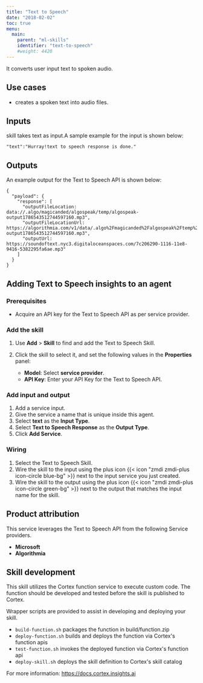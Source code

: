 ```yaml
---
title: "Text to Speech"
date: "2018-02-02"
toc: true
menu:
  main:
    parent: "ml-skills"
    identifier: "text-to-speech"
    #weight: 4420
---
```

It converts user input text to spoken audio.

## Use cases
-  creates a spoken text into audio files.

## Inputs
skill takes text as input.A sample example for the input is shown below:

```
"text":"Hurray!text to speech response is done."
```

## Outputs

An example output for the Text to Speech API is shown below:

```
{
  "payload": {
    "response": [
      "outputFileLocation: data://.algo/magicanded/algospeak/temp/algospeak-output1786543512744597160.mp3",
      "outputFileLocationUrl: https://algorithmia.com/v1/data/.algo%2Fmagicanded%2Falgospeak%2Ftemp%2Falgospeak-output1786543512744597160.mp3",
      "outputUrl: https://soundoftext.nyc3.digitaloceanspaces.com/7c206290-1116-11e8-9416-5382295fa6ae.mp3"
    ]
  }
}
```

## Adding Text to Speech insights to an agent
### Prerequisites
* Acquire an API key for the Text to Speech API as per service provider.

### Add the skill
1. Use **Add** > **Skill** to find and add the Text to Speech Skill.
2. Click the skill to select it, and set the following values in the **Properties** panel:

    * **Model**: Select **service provider**.
    * **API Key**: Enter your API Key for the Text to Speech API.

### Add input and output
1. Add a service input.
2. Give the service a name that is unique inside this agent.
3. Select **text** as the **Input Type**.
4. Select **Text to Speech Response** as the **Output Type**.
5. Click **Add Service**.

### Wiring
1. Select the Text to Speech Skill.
2. Wire the skill to the input using the plus icon {{< icon "zmdi zmdi-plus icon-circle blue-bg" >}} next to the input service you just created.
3. Wire the skill to the output using the plus icon {{< icon "zmdi zmdi-plus icon-circle green-bg" >}} next to the output that matches the input name for the skill.

## Product attribution
This service leverages the Text to Speech API from the following Service providers.
* **Microsoft**
* **Algorithmia**

## Skill development
This skill utilizes the Cortex function service to execute custom code.
The function should be developed and tested before the skill is published to Cortex.
  
Wrapper scripts are provided to assist in developing and deploying your skill.
* `build-function.sh` packages the function in build/function.zip
* `deploy-function.sh` builds and deploys the function via Cortex's function apis
* `test-function.sh` invokes the deployed function via Cortex's function api
* `deploy-skill.sh` deploys the skill definition to Cortex's skill catalog

For more information: https://docs.cortex.insights.ai
